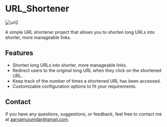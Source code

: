 # URL_Shortener

![url2](https://github.com/aarya-12/URL_Shortener/assets/112845900/7f443b3c-a099-4c96-ac9d-9bf2606399d0)


A simple URL shortener project that allows you to shorten long URLs into shorter, more manageable links.



## Features

- Shorten long URLs into shorter, more manageable links.
- Redirect users to the original long URL when they click on the shortened URL.
- Keep track of the number of times a shortened URL has been accessed.
- Customizable configuration options to fit your requirements.


## Contact

If you have any questions, suggestions, or feedback, feel free to contact me at aaryamujumdar@gmail.com.
